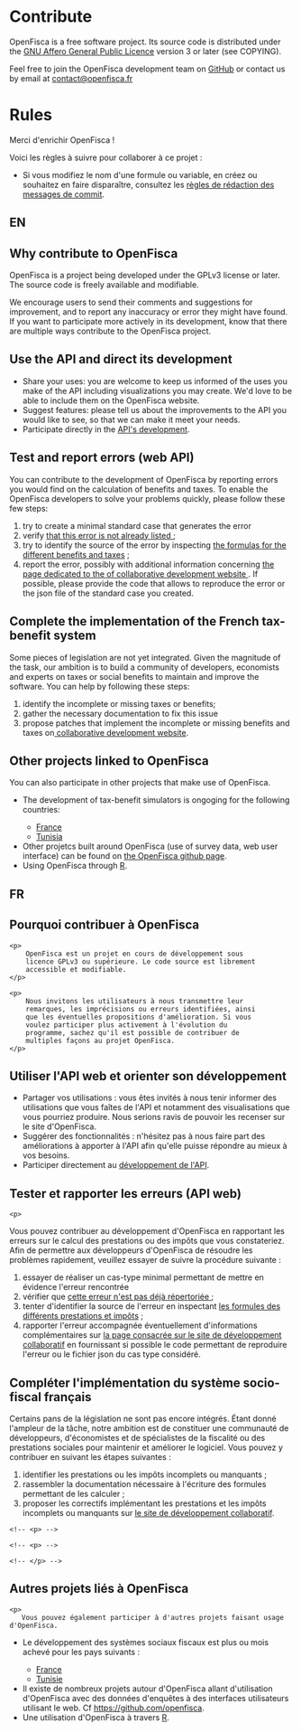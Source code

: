 # Contribute

OpenFisca is a free software project.
Its source code is distributed under the [GNU Affero General Public Licence](http://www.gnu.org/licenses/agpl.html)
version 3 or later (see COPYING).

Feel free to join the OpenFisca development team on [GitHub](https://github.com/openfisca) or contact us by email at
contact@openfisca.fr

# Rules

Merci d'enrichir OpenFisca !

Voici les règles à suivre pour collaborer à ce projet :

- Si vous modifiez le nom d'une formule ou variable, en créez ou souhaitez en faire disparaître, consultez les [règles de rédaction des messages de commit](https://github.com/openfisca/openfisca-france/wiki/Messages-de-commit).


## EN

<h2> Why contribute to OpenFisca </h2>

<p>
    OpenFisca is a project being developed under the GPLv3 license or later.
    The source code is freely available and modifiable.
</p>

<p>
    We encourage users to send their comments and suggestions for improvement,
    and to report any inaccuracy or error they might have found.
    If you want to participate more actively in its development,
    know that there are multiple ways contribute to the OpenFisca project.
</p>

<h2> Use the API and direct its development  </h2>
<p>
<ul>
<li> Share your uses: you are welcome to keep us informed of the uses
you make of the API including visualizations you may create.
We'd love to be able to include them on the OpenFisca website.</li>

<li> Suggest features: please tell us about the improvements
to the API you would like to see, so that we can make it meet your needs.</li>

<li> Participate directly in the
<a href="https://github.com/openfisca/openfisca-web-api">
API's development</a>.</li>
</ul>

</p>

<h2> Test and report errors (web API) </h2>

<p>
You can contribute to the development of OpenFisca by reporting errors you would find on the calculation of benefits and taxes.
To enable the OpenFisca developers to solve your problems quickly, please follow these few steps:
<ol>
<li> try to create a minimal standard case that generates the error</li>
<li> verify <a href="https://github.com/openfisca/openfisca-${conf['country']}/issues?state=open"> that this error is not already listed  </a> ;</li>
<li> try to identify the source of the error by inspecting <a href="${urls.get_url(ctx, 'variables')}"> the formulas for the different benefits and taxes</a> ;</li>
<li> report the error, possibly with additional information concerning <a href="https://github.com/openfisca/openfisca-${conf['country']}/issues?state=open">
       the page dedicated to the of collaborative development website </a>. If possible, please provide the code that allows to reproduce the error
       or the json file of the standard case you created.</li>
</ol>
</p>

<h2> Complete the implementation of the French tax-benefit system </h2>
<p>
    Some pieces of legislation are not yet integrated. Given the magnitude of the task, our
    ambition is to build a community of developers, economists and experts on taxes or
    social benefits to maintain and improve the software. You can help by following these steps:

<ol>
<li> identify the incomplete or missing taxes or benefits;</li>
      <li> gather the necessary documentation to fix this issue</li>
<li> propose patches that implement the incomplete or missing benefits and
taxes on<a href="https://github.com/openfisca/openfisca-${conf['country']}/"> collaborative development website</a>.</li>
</ol>
</p>

<!-- <p> -->
<!--   Compléter les paramètres de la législation LawToCode
<!-- </p> -->


<!-- <p> -->
<!--   Proposer des réformes: à venir -->
<!-- </p> -->

<h2> Other projects linked to OpenFisca</h2>

<p>
   You can also participate in other projects that make use of
   OpenFisca.
<ul>
<li> The development of tax-benefit simulators is ongoging for the following countries:</li>
 <ul>
<li> <a href="https://github.com/openfisca/openfisca-france"> France </a></li>
<li> <a href="https://github.com/openfisca/openfisca-tunisia"> Tunisia </a></li>
 </ul>
<li> Other projetcs built around OpenFisca (use of survey
data, web user interface) can be found on
<a href="https://github.com/openfisca"> the OpenFisca
github page</a>.</li>
<li> Using OpenFisca through <a href="https://github.com/blaquans/ropenfisca"> R</a>.</li>
</ul>
</p>


## FR

<h2> Pourquoi  contribuer à OpenFisca </h2>

    <p>
        OpenFisca est un projet en cours de développement sous
        licence GPLv3 ou supérieure. Le code source est librement
        accessible et modifiable.
    </p>

    <p>
        Nous invitons les utilisateurs à nous transmettre leur
        remarques, les imprécisions ou erreurs identifiées, ainsi
        que les éventuelles propositions d'amélioration. Si vous
        voulez participer plus activement à l'évolution du
        programme, sachez qu'il est possible de contribuer de
        multiples façons au projet OpenFisca.
    </p>

<h2> Utiliser l'API web et orienter son développement  </h2>
    <p>
<ul>
  <li> Partager vos utilisations : vous êtes invités à nous
 tenir informer des utilisations que vous faîtes de l'API et
 notamment des visualisations que vous pourriez
 produire. Nous serions ravis de pouvoir les recenser sur le
 site d'OpenFisca.</li>

 <li> Suggérer des fonctionnalités : n'hésitez pas à nous
 faire part des améliorations à apporter à l'API afin qu'elle
 puisse répondre au mieux à vos besoins.</li>

 <li> Participer directement au
 <a href="https://github.com/openfisca/openfisca-web-api">
 développement de l'API</a>.</li>
</ul>

</p>

<h2> Tester et rapporter les erreurs (API web) </h2>

    <p>
 Vous pouvez contribuer au développement d'OpenFisca en
 rapportant les erreurs sur le calcul des prestations ou des
 impôts que vous constateriez. Afin de permettre aux
 développeurs d'OpenFisca de résoudre les problèmes
 rapidement, veuillez essayer de suivre la procédure
 suivante :
 <ol>
   <li> essayer de réaliser un cas-type minimal permettant
     de mettre en évidence l'erreur rencontrée</li>
   <li> vérifier que <a href="https://github.com/openfisca/openfisca-${conf['country']}/issues?state=open"> cette erreur n'est pas déjà répertoriée  </a> ;</li>
   <li> tenter d'identifier la source de l'erreur en
 inspectant <a href="${urls.get_url(ctx, 'variables')}"> les
 formules des différents prestations et impôts</a> ;</li>
   <li> rapporter l'erreur accompagnée éventuellement
           d'informations complémentaires
           sur <a href="https://github.com/openfisca/openfisca-${conf['country']}/issues?state=open">
           la page consacrée sur le site de développement
           collaboratif</a> en fournissant si possible le code
           permettant de reproduire l'erreur ou le fichier json du
           cas type considéré.</li>
 </ol>
</p>

<h2> Compléter l'implémentation du système socio-fiscal français </h2>
    <p>
        Certains pans de la législation ne sont pas encore
        intégrés. Étant donné l'ampleur de la tâche, notre
        ambition est de constituer une communauté de développeurs,
        d'économistes et de spécialistes de la fiscalité ou des
        prestations sociales pour maintenir et améliorer le
  logiciel. Vous pouvez y contribuer en suivant les étapes suivantes :

  <ol>
    <li> identifier les prestations ou les impôts incomplets
    ou manquants ;</li>
          <li> rassembler la documentation nécessaire à l'écriture
          des formules permettant de les calculer ;</li>
    <li> proposer les correctifs implémentant les
    prestations et les impôts incomplets ou manquants
    sur <a href="https://github.com/openfisca/openfisca-${conf['country']}/">le
    site de développement collaboratif</a>.</li>
  </ol>
</p>

    <!-- <p> -->
<!--   Compléter les paramètres de la législation LawToCode
    <!-- </p> -->


    <!-- <p> -->
<!--   Proposer des réformes: à venir -->
    <!-- </p> -->

<h2> Autres projets liés à OpenFisca </h2>

    <p>
       Vous pouvez également participer à d'autres projets faisant usage d'OpenFisca.
 <ul>
   <li> Le développement des systèmes
   sociaux fiscaux est plus ou mois achevé pour les pays suivants :</li>
     <ul>
 <li> <a href="https://github.com/openfisca/openfisca-france"> France </a></li>
 <li> <a href="https://github.com/openfisca/openfisca-tunisia">
   Tunisie </a></li>
     </ul>
   <li> Il existe de nombreux projets autour d'OpenFisca
   allant d'utilisation d'OpenFisca avec des données
   d'enquêtes à des interfaces utilisateurs utilisant le
   web. Cf <a href="https://github.com/openfisca">https://github.com/openfisca</a>.</li>
   <li> Une utilisation d'OpenFisca à travers <a href="https://github.com/blaquans/ropenfisca">R</a>.</li>
 </ul>
    </p>
